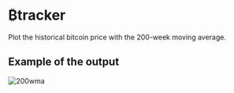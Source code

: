 # ₿tracker

Plot the historical bitcoin price with the 200-week moving average.

## Example of the output

![200wma](https://github.com/user-attachments/assets/bbc97d8f-c3ad-4aba-8162-e74cbf8a7f85)

